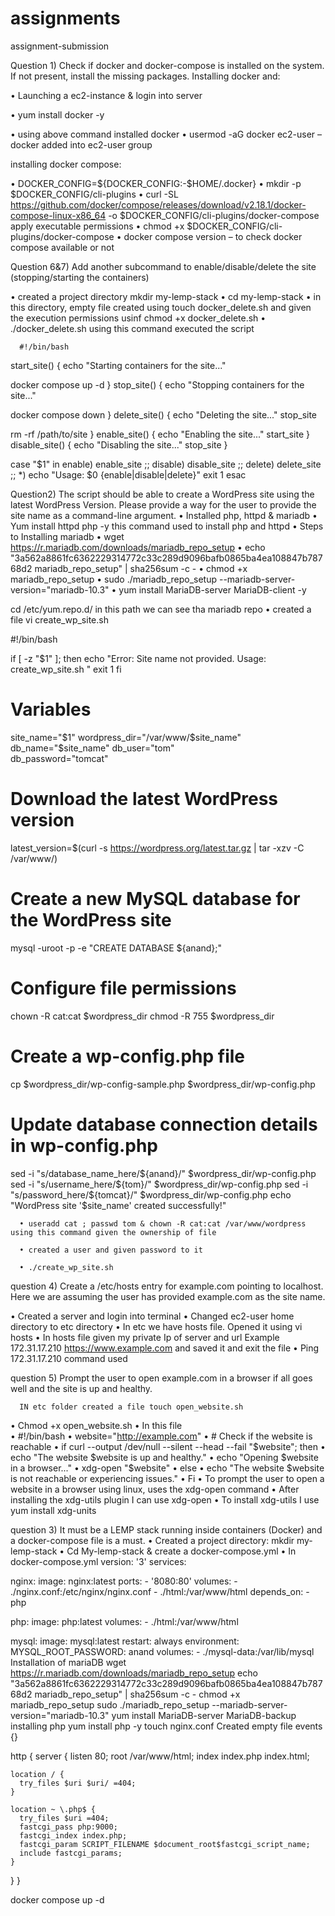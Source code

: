 # assignments
assignment-submission


Question 1)	Check if docker and docker-compose is installed on the system. If not present, install the missing packages.
Installing docker and:

•	Launching a ec2-instance & login into server


•	yum install docker -y


•	using above command installed docker 
•	usermod -aG docker ec2-user – docker added into ec2-user group

installing docker compose:

•	DOCKER_CONFIG=${DOCKER_CONFIG:-$HOME/.docker}
•	mkdir -p $DOCKER_CONFIG/cli-plugins
•	curl -SL https://github.com/docker/compose/releases/download/v2.18.1/docker-compose-linux-x86_64 -o $DOCKER_CONFIG/cli-plugins/docker-compose
apply executable permissions
•	chmod +x $DOCKER_CONFIG/cli-plugins/docker-compose
•	docker compose version – to check docker compose available or not



Question 6&7) Add another subcommand to enable/disable/delete the site (stopping/starting the containers)

•	created a project directory mkdir my-lemp-stack
•	cd my-lemp-stack
•	in this directory, empty file created using touch docker_delete.sh and given the execution permissions usinf chmod +x docker_delete.sh
•	./docker_delete.sh using this command executed the script
      
      
      #!/bin/bash
start_site() {
   echo "Starting containers for the site..."

   docker compose up -d
}
stop_site() {
   echo "Stopping containers for the site..."
  
   docker compose down
}
delete_site() {
   echo "Deleting the site..."
   stop_site

   rm -rf /path/to/site
}
enable_site() {
   echo "Enabling the site..."
   start_site
}
disable_site() {
   echo "Disabling the site..."
   stop_site
}

case "$1" in
   enable)
      enable_site
      ;;
   disable)
      disable_site
      ;;
   delete)
      delete_site
      ;;
   *)
echo "Usage: $0 {enable|disable|delete}"
      exit 1
esac



Question2) The script should be able to create a WordPress site using the latest WordPress Version. Please provide a way for the user to provide the site name as a command-line argument.
•	Installed php, httpd & mariadb
•	Yum install httpd php -y this command used to install php and httpd 
•	Steps to Installing mariadb
•	wget https://r.mariadb.com/downloads/mariadb_repo_setup
•	echo "3a562a8861fc6362229314772c33c289d9096bafb0865ba4ea108847b78768d2 mariadb_repo_setup"     | sha256sum -c -
•	chmod +x mariadb_repo_setup
•	sudo ./mariadb_repo_setup    --mariadb-server-version="mariadb-10.3"
•	yum install MariaDB-server MariaDB-client -y


cd /etc/yum.repo.d/ in this path we can see tha mariadb repo
•	created a file vi create_wp_site.sh


#!/bin/bash

if [ -z "$1" ]; then
  echo "Error: Site name not provided. Usage: create_wp_site.sh <site-name>"
  exit 1
fi
# Variables
site_name="$1"
wordpress_dir="/var/www/$site_name"
db_name="$site_name"
db_user="tom"     
db_password="tomcat" 
# Download the latest WordPress version
latest_version=$(curl -s https://wordpress.org/latest.tar.gz | tar -xzv -C /var/www/)
# Create a new MySQL database for the WordPress site
mysql -uroot -p -e "CREATE DATABASE ${anand};"
# Configure file permissions
chown -R cat:cat $wordpress_dir
chmod -R 755 $wordpress_dir
# Create a wp-config.php file
cp $wordpress_dir/wp-config-sample.php $wordpress_dir/wp-config.php
# Update database connection details in wp-config.php
sed -i "s/database_name_here/${anand}/" $wordpress_dir/wp-config.php
sed -i "s/username_here/${tom}/" $wordpress_dir/wp-config.php
sed -i "s/password_here/${tomcat}/" $wordpress_dir/wp-config.php
echo "WordPress site '$site_name' created successfully!"

      •	useradd cat ; passwd tom & chown -R cat:cat /var/www/wordpress using this command given the ownership of file

      •	created a user and given password to it

      •	./create_wp_site.sh

      
      
question 4) Create a /etc/hosts entry for example.com pointing to localhost. Here we are assuming the user has provided example.com as the site name.

•	Created a server and login into terminal
•	Changed ec2-user home directory to etc directory
•	In etc we have hosts file. Opened it using vi hosts
•	In hosts file given my private Ip of server and url
Example 172.31.17.210   https://www.example.com and saved it and exit the file
•	Ping 172.31.17.210 command used

     
      
question 5) Prompt the user to open example.com in a browser if all goes well and the site is up and healthy.

      IN etc folder created a file touch open_website.sh
•	Chmod +x open_website.sh
•	In this file  
•	#!/bin/bash
•	website="http://example.com"
•	# Check if the website is reachable
•	if curl --output /dev/null --silent --head --fail "$website"; then
•	  echo "The website $website is up and healthy."
•	  echo "Opening $website in a browser..."
•	  xdg-open "$website"
•	else
•	  echo "The website $website is not reachable or experiencing issues."
•	Fi
•	To prompt the user to open a website in a browser using linux, uses the xdg-open command
•	After installing the xdg-utils plugin I can use xdg-open 
•	To install xdg-utils I use yum install xdg-units 
      
      
question 3) 	It must be a LEMP stack running inside containers (Docker) and a docker-compose file is a must.
•	Created a project directory: mkdir my-lemp-stack
•	Cd My-lemp-stack & create a docker-compose.yml
•	In docker-compose.yml
version: '3'
services:
  
nginx:
    image: nginx:latest
    ports:
      - '8080:80'
    volumes:
      - ./nginx.conf:/etc/nginx/nginx.conf
      - ./html:/var/www/html
    depends_on:
      - php

  php:
    image: php:latest
    volumes:
      - ./html:/var/www/html

  mysql:
    image: mysql:latest
    restart: always
    environment:
      MYSQL_ROOT_PASSWORD: anand
    volumes:
      - ./mysql-data:/var/lib/mysql
Installation of mariaDB
wget https://r.mariadb.com/downloads/mariadb_repo_setup
echo "3a562a8861fc6362229314772c33c289d9096bafb0865ba4ea108847b78768d2 mariadb_repo_setup"     | sha256sum -c -
chmod +x mariadb_repo_setup
sudo ./mariadb_repo_setup    --mariadb-server-version="mariadb-10.3"
yum install MariaDB-server MariaDB-backup
installing php
yum install php -y
touch nginx.conf Created empty file
events {}

http {
  server {
    listen 80;
    root /var/www/html;
    index index.php index.html;

    location / {
      try_files $uri $uri/ =404;
    }

    location ~ \.php$ {
      try_files $uri =404;
      fastcgi_pass php:9000;
      fastcgi_index index.php;
      fastcgi_param SCRIPT_FILENAME $document_root$fastcgi_script_name;
      include fastcgi_params;
    }
  }
}

      
docker compose up -d


